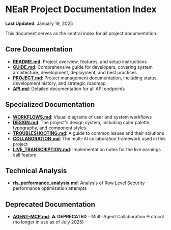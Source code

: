 # NEaR Project Documentation Index

**Last Updated**: January 19, 2025

This document serves as the central index for all project documentation.

## Core Documentation

-   [**README.md**](../README.md): Project overview, features, and setup instructions
-   [**GUIDE.md**](GUIDE.md): Comprehensive guide for developers, covering system architecture, development, deployment, and best practices
-   [**PROJECT.md**](PROJECT.md): Project management documentation, including status, development history, and strategic roadmap
-   [**API.md**](API.md): Detailed documentation for all API endpoints

## Specialized Documentation

-   [**WORKFLOWS.md**](WORKFLOWS.md): Visual diagrams of user and system workflows
-   [**DESIGN.md**](DESIGN.md): The project's design system, including color palette, typography, and component styles
-   [**TROUBLESHOOTING.md**](TROUBLESHOOTING.md): A guide to common issues and their solutions
-   [**COLLABORATION.md**](COLLABORATION.md): The multi-AI collaboration framework used in this project
-   [**LIVE_TRANSCRIPTION.md**](LIVE_TRANSCRIPTION.md): Implementation notes for the live earnings call feature

## Technical Analysis

-   [**rls_performance_analysis.md**](../rls_performance_analysis.md): Analysis of Row Level Security performance optimization attempts

## Deprecated Documentation

-   [**AGENT-MCP.md**](AGENT-MCP.md): ⚠️ **DEPRECATED** - Multi-Agent Collaboration Protocol (no longer in use as of July 2025)
